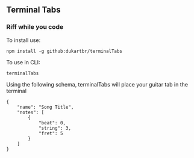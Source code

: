 ## Terminal Tabs

### Riff while you code

To install use:

```
npm install -g github:dukartbr/terminalTabs
```

To use in CLI:

```
terminalTabs
```

Using the following schema, terminalTabs will place your guitar tab in the terminal

```
{
	"name": "Song Title",
	"notes": [
		{
			"beat": 0,
			"string": 3,
			"fret": 5
		}
	]
}
```
